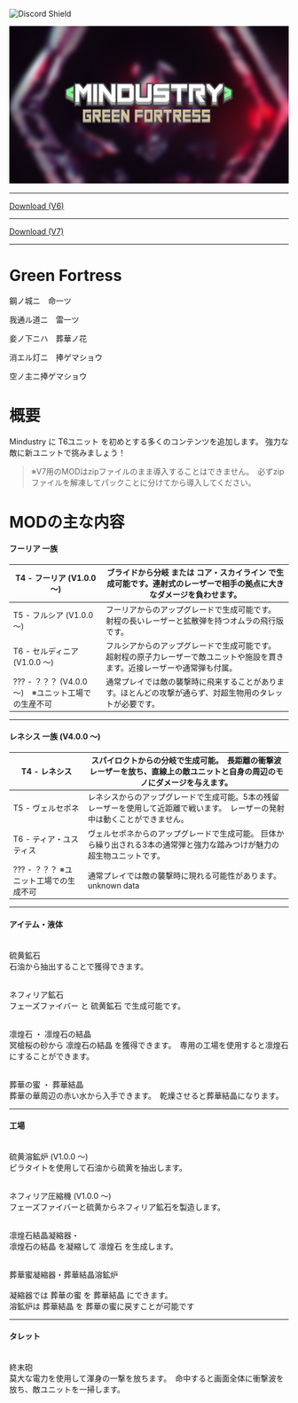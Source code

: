 ![Discord Shield](https://discordapp.com/api/guilds/903942734568632330/widget.png?style=shield)

<img src="https://raw.githubusercontent.com/Figseu-Technology/GreenFortress/main/SC/ICA47_20221111102002.png">

<hr size="3">

<a href="https://github.com/Figseu-Technology/GreenFortress/releases/download/V4.0.0/GreenFortress.zip">Download (V6)</a>

<hr size="3">

<a href="https://github.com/Figseu-Technology/GreenFortress/releases/download/V5.0.0BE/GreenFortress-V7.zip">Download (V7)</a>

<hr size="3">

# Green Fortress

鋼ノ城ニ　命一ツ

我通ル道ニ　雷一ツ

妾ノ下ニハ　葬華ノ花

消エル灯ニ　捧ゲマショウ

空ノ主ニ捧ゲマショウ
# 概要

Mindustry に T6ユニット を初めとする多くのコンテンツを追加します。
強力な敵に新ユニットで挑みましょう！

> ※V7用のMODはzipファイルのまま導入することはできません。　必ずzipファイルを解凍してパックことに分けてから導入してください。

# MODの主な内容

<h4>フーリア 一族</h4>

| T4 - フーリア (V1.0.0 〜) | ブライドから分岐 または コア・スカイライン で生成可能です。連射式のレーザーで相手の拠点に大きなダメージを負わせます。|
----|---- 
|T5 - フルシア (V1.0.0 〜) | フーリアからのアップグレードで生成可能です。　射程の長いレーザーと拡散弾を持つオムラの飛行版です。 |
|T6 - セルディニア (V1.0.0 〜) | フルシアからのアップグレードで生成可能です。　超射程の原子力レーザーで敵ユニットや施設を貫きます。近接レーザーや通常弾も付属。 |
|??? - ？？？ (V4.0.0 〜)　※ユニット工場での生産不可 |通常プレイでは敵の襲撃時に飛来することがあります。ほとんどの攻撃が通らず、対超生物用のタレットが必要です。 |

<hr size="3">

<h4>レネシス 一族 (V4.0.0 〜)</h4>

| T4 - レネシス | スパイロクトからの分岐で生成可能。　長距離の衝撃波レーザーを放ち、直線上の敵ユニットと自身の周辺のモノにダメージを与えます。 |
----|---- 
| T5 - ヴェルセポネ | レネシスからのアップグレードで生成可能。5本の残留レーザーを使用して近距離で戦います。　レーザーの発射中は動くことができません。 |
|T6 - ティア・ユスティス | ヴェルセポネからのアップグレードで生成可能。 巨体から繰り出される3本の通常弾と強力な踏みつけが魅力の超生物ユニットです。 |
|??? - ？？？ ※ユニット工場での生成不可 | 通常プレイでは敵の襲撃時に現れる可能性があります。　unknown data |

<hr size="3">

<h4>アイテム・液体</h4>

<br>硫黄鉱石</br>
石油から抽出することで獲得できます。

<br>ネフィリア鉱石</br>
フェーズファイバー と 硫黄鉱石 で生成可能です。

<br>凛煌石 ・ 凛煌石の結晶</br>
冥槍桜の砂から 凛煌石の結晶 を獲得できます。　専用の工場を使用すると凛煌石にすることができます。

<br>葬華の蜜 ・ 葬華結晶</br>
葬華の華周辺の赤い水から入手できます。　乾燥させると葬華結晶になります。

<hr size="3">

<h4>工場</h4>

<br>硫黄溶鉱炉 (V1.0.0 〜)</br>
ピラタイトを使用して石油から硫黄を抽出します。

<br>ネフィリア圧縮機 (V1.0.0 〜)</br>
フェーズファイバーと硫黄からネフィリア鉱石を製造します。

<br>凛煌石結晶凝縮器・</br>
凛煌石の結晶 を凝縮して 凛煌石 を生成します。

<br>葬華蜜凝縮器・葬華結晶溶鉱炉</br>
<br>凝縮器では 葬華の蜜 を 葬華結晶 にできます。</br>
溶鉱炉は 葬華結晶 を 葬華の蜜に戻すことが可能です

<hr size="3">

<h4>タレット</h4>

<br>終末砲</br>
莫大な電力を使用して渾身の一撃を放ちます。　命中すると画面全体に衝撃波を放ち、敵ユニットを一掃します。
